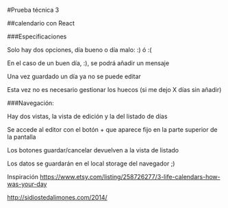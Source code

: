 #Prueba técnica 3

##calendario con React

###Especificaciones

Solo hay dos opciones, día bueno o día malo:  :) ó :(

En el caso de un buen día, :), se podrá añadir un mensaje

Una vez guardado un día ya no se puede editar

Esta vez no es necesario gestionar los huecos (si me dejo X días sin añadir)

###Navegación:

Hay dos vistas, la vista de edición y la del listado de días

Se accede al editor con el botón + que aparece fijo en la parte superior de la pantalla

Los botones guardar/cancelar devuelven a la vista de listado

Los datos se guardarán en el local storage del navegador ;)


Inspiración
​https://www.etsy.com/listing/258726277/3-life-calendars-how-was-your-day​

​http://sidiostedalimones.com/2014/​